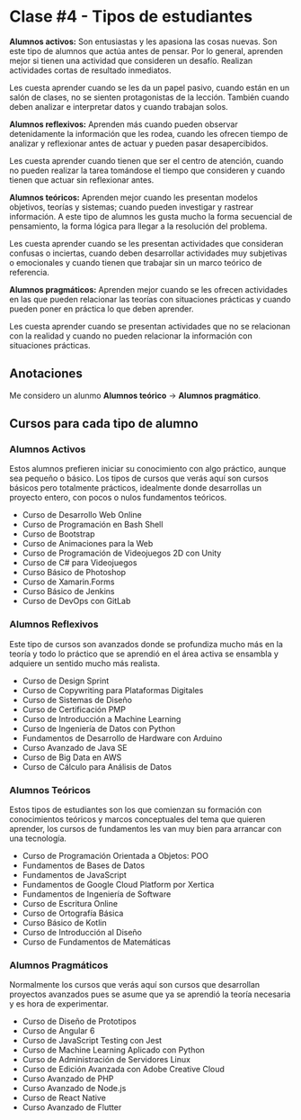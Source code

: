 # Clase #4 - Tipos de estudiantes

**Alumnos activos:** Son entusiastas y les apasiona las cosas nuevas. Son este tipo de alumnos que actúa antes de pensar. Por lo general, aprenden mejor si tienen una actividad que consideren un desafío. Realizan actividades cortas de resultado inmediatos.

Les cuesta aprender cuando se les da un papel pasivo, cuando están en un salón de clases, no se sienten protagonistas de la lección. También cuando deben analizar e interpretar datos y cuando trabajan solos.

**Alumnos reflexivos:** Aprenden más cuando pueden observar detenidamente la información que les rodea, cuando les ofrecen tiempo de analizar y reflexionar antes de actuar y pueden pasar desapercibidos.

Les cuesta aprender cuando tienen que ser el centro de atención, cuando no pueden realizar la tarea tomándose el tiempo que consideren y cuando tienen que actuar sin reflexionar antes.

**Alumnos teóricos:** Aprenden mejor cuando les presentan modelos objetivos, teorías y sistemas; cuando pueden investigar y rastrear información. A este tipo de alumnos les gusta mucho la forma secuencial de pensamiento, la forma lógica para llegar a la resolución del problema.

Les cuesta aprender cuando se les presentan actividades que consideran confusas o inciertas, cuando deben desarrollar actividades muy subjetivas o emocionales y cuando tienen que trabajar sin un marco teórico de referencia.

**Alumnos pragmáticos:** Aprenden mejor cuando se les ofrecen actividades en las que pueden relacionar las teorías con situaciones prácticas y cuando pueden poner en práctica lo que deben aprender.

Les cuesta aprender cuando se presentan actividades que no se relacionan con la realidad y cuando no pueden relacionar la información con situaciones prácticas.

## Anotaciones

Me considero un alunmo **Alumnos teórico** -> **Alumnos pragmático**.

## Cursos para cada tipo de alumno

### Alumnos Activos

Estos alumnos prefieren iniciar su conocimiento con algo práctico, aunque sea pequeño o básico. Los tipos de cursos que verás aquí son cursos básicos pero totalmente prácticos, idealmente donde desarrollas un proyecto entero, con pocos o nulos fundamentos teóricos.

* Curso de Desarrollo Web Online
* Curso de Programación en Bash Shell
* Curso de Bootstrap
* Curso de Animaciones para la Web
* Curso de Programación de Videojuegos 2D con Unity
* Curso de C# para Videojuegos
* Curso Básico de Photoshop
* Curso de Xamarin.Forms
* Curso Básico de Jenkins
* Curso de DevOps con GitLab

### Alumnos Reflexivos

Este tipo de cursos son avanzados donde se profundiza mucho más en la teoría y todo lo práctico que se aprendió en el área activa se ensambla y adquiere un sentido mucho más realista.

* Curso de Design Sprint
* Curso de Copywriting para Plataformas Digitales
* Curso de Sistemas de Diseño
* Curso de Certificación PMP
* Curso de Introducción a Machine Learning
* Curso de Ingeniería de Datos con Python
* Fundamentos de Desarrollo de Hardware con Arduino
* Curso Avanzado de Java SE
* Curso de Big Data en AWS
* Curso de Cálculo para Análisis de Datos

### Alumnos Teóricos

Estos tipos de estudiantes son los que comienzan su formación con conocimientos teóricos y marcos conceptuales del tema que quieren aprender, los cursos de fundamentos les van muy bien para arrancar con una tecnología.

* Curso de Programación Orientada a Objetos: POO
* Fundamentos de Bases de Datos
* Fundamentos de JavaScript
* Fundamentos de Google Cloud Platform por Xertica
* Fundamentos de Ingeniería de Software
* Curso de Escritura Online
* Curso de Ortografía Básica
* Curso Básico de Kotlin
* Curso de Introducción al Diseño
* Curso de Fundamentos de Matemáticas

### Alumnos Pragmáticos

Normalmente los cursos que verás aquí son cursos que desarrollan proyectos avanzados pues se asume que ya se aprendió la teoría necesaria y es hora de experimentar.

* Curso de Diseño de Prototipos
* Curso de Angular 6
* Curso de JavaScript Testing con Jest
* Curso de Machine Learning Aplicado con Python
* Curso de Administración de Servidores Linux
* Curso de Edición Avanzada con Adobe Creative Cloud
* Curso Avanzado de PHP
* Curso Avanzado de Node.js
* Curso de React Native
* Curso Avanzado de Flutter
